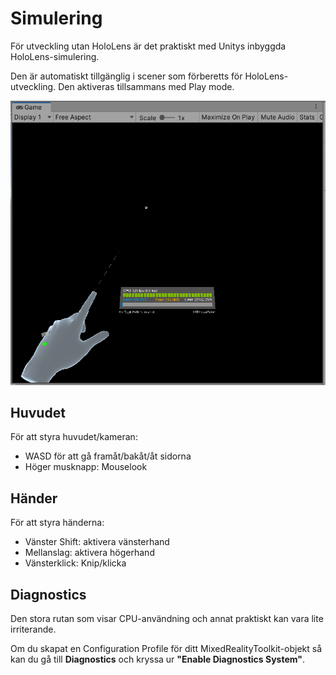 # Simulering

För utveckling utan HoloLens är det praktiskt med Unitys inbyggda HoloLens-simulering.

Den är automatiskt tillgänglig i scener som förberetts för HoloLens-utveckling. Den aktiveras tillsammans med Play mode.

![](<../../.gitbook/assets/image (5) (1).png>)

## Huvudet

För att styra huvudet/kameran:

* WASD för att gå framåt/bakåt/åt sidorna
* Höger musknapp: Mouselook

## Händer

För att styra händerna:

* Vänster Shift: aktivera vänsterhand
* Mellanslag: aktivera högerhand
* Vänsterklick: Knip/klicka



## Diagnostics

Den stora rutan som visar CPU-användning och annat praktiskt kan vara lite irriterande.

Om du skapat en Configuration Profile för ditt MixedRealityToolkit-objekt så kan du gå till **Diagnostics** och kryssa ur **"Enable Diagnostics System"**.
